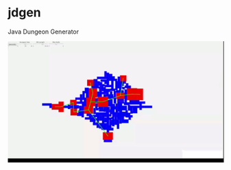 # jdgen
Java Dungeon Generator

![Screenshot](https://github.com/baracil/jdgen/blob/develop/gif/jdgen.gif)
